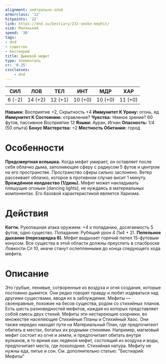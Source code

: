 ```yaml
---
alignment: нейтрально-злой
armorclass: '12'
hitpoints: '22'
link: https://dnd.su/bestiary/232-smoke-mephit/
size: Маленький
speed: '30'
tags:
- dnd
- существо
- бестиарий
title: Дымовой мефит
type: Элементаль
cr: '0.25'
cssclasses:
    - dnd
---
```



| СИЛ | ЛОВ | ТЕЛ | ИНТ | МДР | ХАР |
|---|---|---|---|---|---|
| 6 (-2) | 14 (+2) | 12 (+1) | 10 (+0) | 10 (+0) | 11 (+0) |
**Навыки:** Восприятие +2, Скрытность +4
**Иммунитет К Урону:** огонь, яд
**Иммунитет К Состоянию:** отравление?
**Чувства:** тёмное зрение? 60 футов, пассивное Восприятие 12
**Языки:** Ауран, Игнан
**Опасность:** 1/4 (50 опыта)
**Бонус Мастерства:** +2
**Местность Обитания:** город


# Особенности
**Предсмертная вспышка.** Когда мефит умирает, он оставляет после себя облачко дыма, заполняющее сферу с радиусом 5 футов и центром на его пространстве. Пространство сферы сильно заслонено. Ветер рассеивает облачко, которое в противном случае висит 1 минуту.
**Врождённое колдовство (1/день).** Мефит может накладывать пляшущие огоньки [dancing lights], не нуждаясь в материальных компонентах. Его базовой характеристикой является Харизма.


# Действия
**Когти.** Рукопашная атака оружием: +4 к попаданию, досягаемость 5 футов, одно существо. Попадание: Рубящий урон 4 (1к4 + 2).
**Пепельное дыхание (перезарядка 6).** Мефит выдыхает горячий пепел 15-футовым конусом. Все существа в этой области должны преуспеть в спасброске Ловкости Сл 10, иначе станут ослепленными до конца следующего хода мефита.


# Описание
Это грубые, ленивые, сотворенные из воздуха и огня создания, которые постоянно дымятся. Они редко говорят правду и любят издеваться над другими существами, вводя их в заблуждение. Мефиты — своенравные, похожие на бесов существа, родом со стихийных планов. Есть шесть разновидностей мефитов, каждая из которых представляет собой смесь двух стихий. Мефиты эти нестареющие озорники, во множестве населяющие Стихийные Планы и Стихийный Хаос. Они также нередко находят пути на Материальный План, где предпочитают обитать в местах, богатых их родными стихиями. Например, магмовый мефит состоит из огня и земли, и предпочитает обитать внутри вулканов, в то время как ледяной мефит, состоящий из воздуха и воды, предпочитает места, где похолоднее. Стихийная натура. Мефиту не нужны еда, питье и сон. См. дополнительно статью: "Бестиарий: Мефиты"